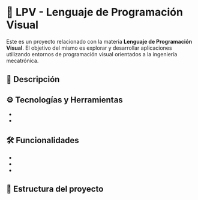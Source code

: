   # 📘 LPV - Lenguaje de Programación Visual

Este es un proyecto relacionado con la materia **Lenguaje de Programación Visual**. El objetivo del mismo es explorar y desarrollar aplicaciones utilizando entornos de programación visual orientados a la ingeniería mecatrónica.

## 🧠 Descripción


## ⚙️ Tecnologías y Herramientas

-
-

## 🛠️ Funcionalidades

- 
- 
- 

## 🧩 Estructura del proyecto

